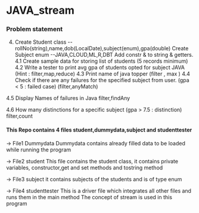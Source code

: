 # JAVA_stream

### Problem statement
4.  Create Student class -- rollNo(string),name,dob(LocalDate),subject(enum),gpa(double)
Create Subject enum --JAVA,CLOUD,ML,R,DBT
Add constr & to string & getters.
4.1  Create sample data for storing list of students (5 records minimum)
4.2 Write a tester to print avg gpa of students opted for subject JAVA
(Hint : filter,map,reduce)
4.3 Print name of java topper
(filter ,  max )
4.4  Check if there are any failures for the specified subject from user.
(gpa < 5 : failed case)
(filter,anyMatch)

4.5  Display Names of failures in Java
filter,findAny

4.6 How many distinctions for a specific subject
(gpa > 7.5 : distinction)
filter,count

#### This Repo contains 4 files student,dummydata,subject and studenttester 
-> File1 Dummydata
Dummydata contains already filled data to be loaded  while running the program

-> File2 student
This file contains the student class, it contains private variables, constructor,get and set methods and tostring method

-> File3 subject
it contains subjects of the students and is of type enum

-> File4 studenttester
This is a driver file which integrates all other files and runs them in the main method 
The concept of stream is used in this program
